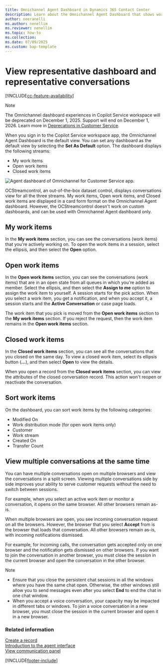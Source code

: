 ```yaml
---
title: Omnichannel Agent Dashboard in Dynamics 365 Contact Center
description: Learn about the Omnichannel Agent Dashboard that shows work items for representatives who use the Copilot Service workspace.
author: neeranelli
ms.author: nenellim
ms.reviewer: nenellim
ms.topic: how-to
ms.collection:
ms.date: 07/09/2025
ms.custom: bap-template
---
```


# View representative dashboard and representative conversations

[!INCLUDE[cc-feature-availability](../../includes/cc-feature-availability.md)]

> [!Note]
> The Omnichannel dashboard experiences in Copilot Service workspace will be deprecated on December 1, 2025. Support will end on December 1, 2026. Learn more in [Deprecations in Customer Service](../implement/deprecations-customer-service.md#omnichannel-agent-and-supervisor-dashboard-experiences-to-be-deprecated-on-december-1-2025).

When you sign in to the Copilot Service workspace app, the Omnichannel Agent Dashboard is the default view. You can set any dashboard as the default view by selecting the **Set As Default** option. The dashboard displays the following streams:

- My work items
- Open work items
- Closed work items

 ![Agent dashboard of Omnichannel for Customer Service app.](../media/oceh-oc-mydashboard.png "Screenshot of Agent dashboard in the Copilot Service workspace app")

OCStreamcontrol, an out-of-the-box dataset control, displays conversations view for all the three streams. My work items, Open work items, and Closed work items are displayed in a card form format on the Omnichannel Agent dashboard. However, the OCStreamcontrol doesn't work on custom dashboards, and can be used with Omnichannel Agent dashboard only. 

## My work items

In the **My work items** section, you can see the conversations (work items) that you're actively working on. To open the work items in a session, select the ellipsis, and then select the **Open** option.

## Open work items

In the **Open work items** section, you can see the conversations (work items) that are in an open state from all queues in which you're added as member. Select the ellipsis, and then select the **Assign to me** option to assign the work item to yourself. A session starts for the pick action. When you select a work item, you get a notification, and when you accept it, a session starts and the **Active Conversation** or case page loads.

The work item that you pick is moved from the **Open work items** section to the **My work items** section. If you reject the request, then the work item remains in the **Open work items** section.

## Closed work items

In the **Closed work items** section, you can see all the conversations that you closed on the same day. To view a closed work item, select its ellipsis button (**...**), and then select **Open** to view the details.

When you open a record from the **Closed work items** section, you can view the attributes of the closed conversation record. This action won't reopen or reactivate the conversation.

## Sort work items

On the dashboard, you can sort work items by the following categories:

- Modified On
- Work distribution mode (for open work items only)
- Customer
- Work stream
- Created On
- Transfer Count

## View multiple conversations at the same time

You can have multiple conversations open on multiple browsers and view the conversations in a split screen. Viewing multiple conversations side by side improves your ability to serve customer requests without the need to switch between sessions.

For example, when you select an active work item or monitor a conversation, it opens on the same browser. All other browsers remain as-is.

When multiple browsers are open, you see incoming conversation request on all the browsers. However, the browser that you select **Accept** from is the browser that loads that conversation. All other browsers remain as-is, with incoming notifications dismissed. 


For example, for incoming calls, the conversation gets accepted only on one browser and the notification gets dismissed on other browsers. If you want to join the conversation in another browser, you must close the session in the current browser and open the conversation in the other browser.

> [!NOTE]
> - Ensure that you close the persistent chat sessions in all the windows where you have the same chat open. Otherwise, the other windows still allow you to send messages even after you select **End** to end the chat in one chat window.
> - When you accept a voice conversation, your capacity may be impacted in different tabs or windows. To join a voice conversation in a new browser, you must close the session in the current browser and open it in a new browser.


### Related information

[Create a record](oc-create-record.md)  
[Introduction to the agent interface](oc-introduction-agent-interface.md)  
[View communication panel](oc-conversation-control.md)  



[!INCLUDE[footer-include](../../includes/footer-banner.md)]
